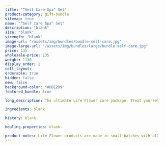 ```yaml
---
title: "“Self Care Spa” Set"
product-category: gift-bundle
sitemap: true
name: "“Self Care Spa” Set"
description: "blank"
size: "blank"
strength: "blank"
image-url: "/assets/img/bundles/bundle-self-care.jpg"
image-large-url: "/assets/img/bundles/large/bundle-self-care.jpg"
price: 135
wholesale-price: 135
weight: 1130
display_order: 2
cell_layout:
orderable: true
hidden: false
new: false
background-color: "#DDE2D9"
featured_bundle: true

long_description: The ultimate Life Flower care package. Treat yourself to a luxurious, chemical-free spa set complete with our best selling Relief Balm, Herbal Bliss Bath Crystals, Aphrodite Bath bomb, Gypsy massage oil and plant based Lemongrass body wash. Everything you need to completely unwind and celebrate your divine being.

ingredients: blank

history: blank

healing-properties: blank

product-notes: Life Flower products are made in small batches with all-natural and boutique ingredients. Orders are processed and shipped in 7-10 business days. Please allow additional time for&nbsp;delivery.
---
```

